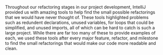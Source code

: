 Throughout our refactoring stages in our project development, IntelliJ provided us with amazing tools to help find the small possible refactorings that we would have never thought of. These tools highlighted problems such as redundent declarations, unused variables, for loops that could be simplified, and unused imports, all of which can be hard to catch is such a large project. While there are far too many of these to provide examples of each, we used these tools after every major feature, refactor, and milestone to find the small refactorings that would make our code more readable and clean.
